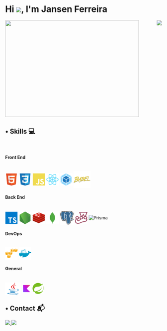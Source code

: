 <div>
  <h1 align="left">Hi <img src="https://media.tenor.com/SNL9_xhZl9oAAAAj/waving-hand-joypixels.gif" height="60px">, I'm Jansen Ferreira</h1>
  <img align="right" height="290em" src="coding.gif"/>
<div>
  <img  
       height="310"
       width="430"
       src="https://github-readme-stats.vercel.app/api/top-langs/?username=Jansenck&layout=compact&langs_count=16&theme=radical" 
  />
</div>
  
##
## • Skills 💻
<div align="left" style="display: inline_block"><br> 
  <h4>Front End</h4>
  <div align="left" style="display: inline_block"><br>
    <img 
       align="center" 
       alt="HTML" 
       height="40"
       width="40" 
       src="https://raw.githubusercontent.com/devicons/devicon/master/icons/html5/html5-original.svg">
    <img 
       align="center" 
       alt="CSS" 
       height="40"
       width="40" 
       src="https://raw.githubusercontent.com/devicons/devicon/master/icons/css3/css3-original.svg">
    <img 
       align="center" 
       alt="Js" 
       height="40"
       width="40" 
       src="https://raw.githubusercontent.com/devicons/devicon/master/icons/javascript/javascript-plain.svg">
    <img 
       align="center" 
       alt="React" 
       height="40"
       width="40" 
       src="https://raw.githubusercontent.com/devicons/devicon/master/icons/react/react-original.svg">
    <img 
       align="center" 
       alt="Webpack" 
       height="40"
       width="40" 
       src="https://github.com/devicons/devicon/blob/master/icons/webpack/webpack-original.svg">
    <img 
       align="center"
       alt="Babel" 
       height="55" 
       width="55" 
       src="https://github.com/devicons/devicon/blob/master/icons/babel/babel-original.svg">
  </div>
  <h4>Back End</h4>
  <div align="left" style="display: inline_block"><br>
    <img 
       align="center" 
       alt="Typescript" 
       height="40"
       width="40" 
       src="https://github.com/devicons/devicon/blob/master/icons/typescript/typescript-original.svg">
    <img 
       align="center" 
       alt="NodeJs" 
       height="40"
       width="40" 
       src="https://github.com/devicons/devicon/blob/master/icons/nodejs/nodejs-original.svg">
    <img 
       align="center" 
       alt="Redis" 
       height="40"
       width="40" 
       src="https://github.com/devicons/devicon/blob/master/icons/redis/redis-original.svg">
    <img 
         align="center" 
         alt="MongoDB" 
         height="40"
         width="40" 
         src="https://github.com/devicons/devicon/blob/master/icons/mongodb/mongodb-plain.svg">
    <img 
         align="center" 
         alt="PostgresSQL" 
         height="45"
         width="45" 
         src="https://github.com/devicons/devicon/blob/master/icons/postgresql/postgresql-original.svg">
    <img 
         align="center" 
         alt="Jest" 
         height="38" 
         width="40" 
         src="https://github.com/devicons/devicon/blob/master/icons/jest/jest-plain.svg"> 
    <img 
         align="center" 
         alt="Prisma" 
         height="90" 
         width="90" 
         src="https://cdn.worldvectorlogo.com/logos/prisma-2.svg">
  </div>
  <h4>DevOps</h4>
  <div align="left" style="display: inline_block"><br>
    <img 
         align="center" 
         alt="AWS" 
         height="40"
         width="40" 
         src="https://github.com/devicons/devicon/blob/master/icons/amazonwebservices/amazonwebservices-original.svg">
      <img 
         align="center" 
         alt="Docker" 
         height="40" 
         width="40" 
         src="https://github.com/devicons/devicon/blob/master/icons/docker/docker-plain.svg">
  </div>
  <h4>General</h4>
  <div align="left" style="display: inline_block"><br>
    <img 
         align="center" 
         alt="Java" 
         height="40" 
         width="50" 
         src="https://github.com/devicons/devicon/blob/master/icons/java/java-original.svg">
    <img 
         align="center" 
         alt="Kotlin" 
         height="30" 
         width="30" 
         src="https://github.com/devicons/devicon/blob/master/icons/kotlin/kotlin-original.svg">
    <img 
         align="center" 
         alt="Spring" 
         height="35" 
         width="35" 
         src="https://github.com/devicons/devicon/blob/master/icons/spring/spring-original.svg">
  </div>
</div>
  
  ##
  ## • Contact 📬
<div> 
  <a href="mailto:jansencaik@gmail.com">
    <img 
         src="https://img.shields.io/badge/-Gmail-%23333?style=for-the-badge&logo=gmail&logoColor=white" target="_blank">
  </a>
  <a href="https://www.linkedin.com/in/jansen-caik-b03714100/" target="_blank">
    <img src="https://img.shields.io/badge/-LinkedIn-%230077B5?style=for-the-badge&logo=linkedin&logoColor=white" target="_blank">
  </a> 
</div>

